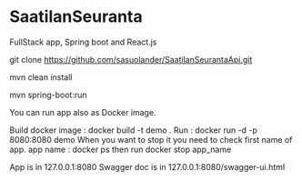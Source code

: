 # SaatilanSeuranta
FullStack app, Spring boot and React.js

 git clone https://github.com/sasuolander/SaatilanSeurantaApi.git
 
 mvn clean install 
 
 mvn spring-boot:run
 
 You can run app also as Docker image.
 
  Build docker image : docker build -t demo .
 Run : docker run -d -p 8080:8080 demo
 When you want to stop it you need to check first name of app.
 app name : docker ps
 then run docker stop app_name

 App is in 127.0.0.1:8080
 Swagger doc is in 127.0.0.1:8080/swagger-ui.html
